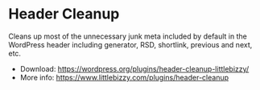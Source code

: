 # Header Cleanup

Cleans up most of the unnecessary junk meta included by default in the WordPress header including generator, RSD, shortlink, previous and next, etc.

* Download: https://wordpress.org/plugins/header-cleanup-littlebizzy/
* More info: https://www.littlebizzy.com/plugins/header-cleanup

